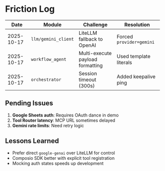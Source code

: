 # Friction Log

| Date       | Module               | Challenge                              | Resolution                     |
|------------|----------------------|----------------------------------------|--------------------------------|
| 2025-10-17 | `llm/gemini_client`  | LiteLLM fallback to OpenAI             | Forced `provider=gemini`       |
| 2025-10-17 | `workflow_agent`     | Multi-execute payload formatting       | Used template literals         |
| 2025-10-17 | `orchestrator`       | Session timeout (300s)                 | Added keepalive ping           |

## Pending Issues
1. **Google Sheets auth**: Requires OAuth dance in demo
2. **Tool Router latency**: MCP URL sometimes delayed
3. **Gemini rate limits**: Need retry logic

## Lessons Learned
- Prefer direct `google-genai` over LiteLLM for control
- Composio SDK better with explicit tool registration
- Mocking auth states speeds up development